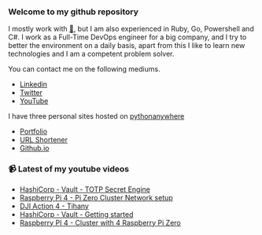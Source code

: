 ### Welcome to my github repository

I mostly work with [:snake:](https://www.python.org/), but I am also experienced in Ruby, Go, Powershell and C#. I work as a Full-Time DevOps engineer for a big company, and I try to better the environment on a daily basis, apart from this I like to learn new technologies and I am a competent problem solver.

You can contact me on the following mediums.
- [Linkedin](https://www.linkedin.com/in/r3ap3rpy)
- [Twitter](https://twitter.com/r3ap3rpy)
- [YouTube](https://www.youtube.com/channel/UC1qkMXH8d2I9DDAtBSeEHqg)

I have three personal sites hosted on [pythonanywhere](https://www.pythonanywhere.com/)
- [Portfolio](http://r3ap3rpy.pythonanywhere.com/)
- [URL Shortener](http://shortenpy.pythonanywhere.com/)
- [Github.io](https://r3ap3rpy.github.io/)

### :video_camera: Latest of my youtube videos
<!-- YOUTUBE:START -->
- [HashiCorp - Vault - TOTP Secret Engine](https://www.youtube.com/watch?v=D4qsNOpppr4)
- [Raspberry Pi 4 - Pi Zero Cluster Network setup](https://www.youtube.com/watch?v=AW30xn4beRM)
- [DJI Action 4 - Tihany](https://www.youtube.com/watch?v=3lKiFpZ9pQI)
- [HashiCorp - Vault - Getting started](https://www.youtube.com/watch?v=OwnkE9Cz7fQ)
- [Raspberry PI 4 - Cluster with 4 Raspberry Pi Zero](https://www.youtube.com/watch?v=ulttLf1_7vw)
<!-- YOUTUBE:END -->

